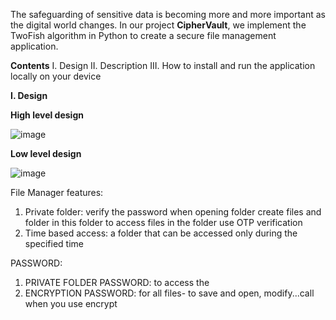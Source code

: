 The safeguarding of sensitive data is becoming more and more important as the digital world changes. 
In our project **CipherVault**, we implement the TwoFish algorithm in Python to create a secure file management application.

**Contents**
I. Design
II. Description
III. How to install and run the application locally on your device

**I. Design**

**High level design**

![image](https://github.com/SaikiranSankar04/Cipher_Vault/assets/128061632/497f8255-7fc3-45ce-928f-fefcd64a89bd)

**Low level design**

![image](https://github.com/SaikiranSankar04/Cipher_Vault/assets/128061632/db17c1d0-5b1b-435b-8434-5f3e59e55a75)

File Manager features:
1. Private folder:
   verify the password when opening folder
   create files and folder in this folder
   to access files in the folder use OTP verification
2. Time based access:
   a folder that can be accessed only during the specified time


PASSWORD:
1. PRIVATE FOLDER PASSWORD: to access the
2. ENCRYPTION PASSWORD: for all files- to save and open, modify...call when you use encrypt
